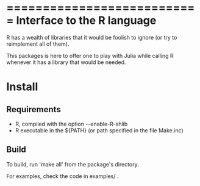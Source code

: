 ===========================
Interface to the R language
===========================

R has a wealth of libraries that it would be foolish to ignore
(or try to reimplement all of them).

This packages is here to offer one to play with Julia while
calling R whenever it has a library that would be needed.

Install
=======

Requirements
------------

- R, compiled with the option --enable-R-shlib
- R executable in the ${PATH} (or path specified in the file Make.inc)

Build
-----

To build, run 'make all' from the package's directory.

For examples, check the code in examples/ .

